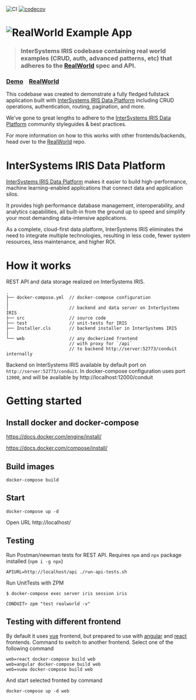 ![CI](https://github.com/daimor/realworld-intersystems-iris/workflows/CI/badge.svg) [![codecov](https://codecov.io/gh/daimor/realworld-intersystems-iris/branch/master/graph/badge.svg)](https://codecov.io/gh/daimor/realworld-intersystems-iris)


# ![RealWorld Example App](https://raw.githubusercontent.com/daimor/realworld-intersystems-iris/master/logo.png)

> ### InterSystems IRIS codebase containing real world examples (CRUD, auth, advanced patterns, etc) that adheres to the [RealWorld](https://github.com/gothinkster/realworld) spec and API.


### [Demo](https://github.com/gothinkster/realworld)&nbsp;&nbsp;&nbsp;&nbsp;[RealWorld](https://github.com/gothinkster/realworld)


This codebase was created to demonstrate a fully fledged fullstack application built with [InterSystems IRIS Data Platform](https://www.intersystems.com/products/intersystems-iris/) including CRUD operations, authentication, routing, pagination, and more.

We've gone to great lengths to adhere to the [InterSystems IRIS Data Platform](https://www.intersystems.com/products/intersystems-iris/) community styleguides & best practices.

For more information on how to this works with other frontends/backends, head over to the [RealWorld](https://github.com/gothinkster/realworld) repo.

# InterSystems IRIS Data Platform

[InterSystems IRIS Data Platform](https://www.intersystems.com/products/intersystems-iris/) makes it easier to build high-performance, machine learning-enabled applications that connect data and application silos.

It provides high performance database management, interoperability, and analytics capabilities, all built-in from the ground up to speed and simplify your most demanding data-intensive applications.

As a complete, cloud-first data platform, InterSystems IRIS eliminates the need to integrate multiple technologies, resulting in less code, fewer system resources, less maintenance, and higher ROI.

# How it works

REST API and data storage realized on InterSystems IRIS.

```
.
├── docker-compose.yml  // docker-compose configuration
│
│                       // backend and data server on InterSystems IRIS
├── src                 // source code
├── test                // unit-tests for IRIS
├── Installer.cls       // backend installer in InterSystems IRIS
│
└── web                 // any dockerized frontend
                        // with proxy for `/api` 
                        // to backend http://server:52773/conduit internally
```

Backend on InterSystems IRIS available by default port on `http://server:52773/conduit`. In docker-compose configuration uses port `12000`, and will be available by http://localhost:12000/conduit

# Getting started


## Install docker and docker-compose


https://docs.docker.com/engine/install/

https://docs.docker.com/compose/install/


## Build images


```
docker-compose build 
```

## Start

```
docker-compose up -d
```

Open URL http://localhost/

## Testing


Run Postman/newman tests for REST API. Requires `npm` and `npx` package installed (`npm i -g npx`)

```
APIURL=http://localhost/api ./run-api-tests.sh
```

Run UnitTests with ZPM

```
$ docker-compose exec server iris session iris

CONDUIT> zpm "test realworld -v"
```

## Testing with different frontend


By default it uses [vue](https://github.com/gothinkster/vue-realworld-example-app) frontend, but prepared to use with [angular](https://github.com/gothinkster/angular-realworld-example-app) and [react](https://github.com/gothinkster/react-redux-realworld-example-app) frontends.
Command to switch to another frontend. Select one of the following command

```
web=react docker-compose build web
web=angular docker-compose build web
web=vuew docker-compose build web
```
And start selected fronted by command
```
docker-compose up -d web
```
